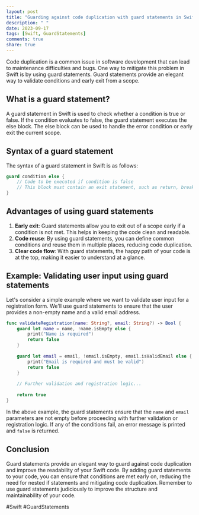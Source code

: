 ```yaml
---
layout: post
title: "Guarding against code duplication with guard statements in Swift"
description: " "
date: 2023-09-17
tags: [Swift, GuardStatements]
comments: true
share: true
---
```


Code duplication is a common issue in software development that can lead to maintenance difficulties and bugs. One way to mitigate this problem in Swift is by using guard statements. Guard statements provide an elegant way to validate conditions and early exit from a scope.

## What is a guard statement?

A guard statement in Swift is used to check whether a condition is true or false. If the condition evaluates to false, the guard statement executes the else block. The else block can be used to handle the error condition or early exit the current scope.

## Syntax of a guard statement

The syntax of a guard statement in Swift is as follows:

```swift
guard condition else {
    // Code to be executed if condition is false
    // This block must contain an exit statement, such as return, break, or continue
}
```

## Advantages of using guard statements

1. **Early exit**: Guard statements allow you to exit out of a scope early if a condition is not met. This helps in keeping the code clean and readable.
2. **Code reuse**: By using guard statements, you can define common conditions and reuse them in multiple places, reducing code duplication.
3. **Clear code flow**: With guard statements, the happy path of your code is at the top, making it easier to understand at a glance.

## Example: Validating user input using guard statements

Let's consider a simple example where we want to validate user input for a registration form. We'll use guard statements to ensure that the user provides a non-empty name and a valid email address.

```swift
func validateRegistration(name: String?, email: String?) -> Bool {
    guard let name = name, !name.isEmpty else {
        print("Name is required")
        return false
    }
    
    guard let email = email, !email.isEmpty, email.isValidEmail else {
        print("Email is required and must be valid")
        return false
    }
    
    // Further validation and registration logic...
    
    return true
}
```

In the above example, the guard statements ensure that the `name` and `email` parameters are not empty before proceeding with further validation or registration logic. If any of the conditions fail, an error message is printed and `false` is returned.

## Conclusion

Guard statements provide an elegant way to guard against code duplication and improve the readability of your Swift code. By adding guard statements to your code, you can ensure that conditions are met early on, reducing the need for nested if statements and mitigating code duplication. Remember to use guard statements judiciously to improve the structure and maintainability of your code.

\#Swift #GuardStatements